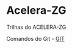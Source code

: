 # Acelera-ZG
Trilhas do ACELERA-ZG

Comandos do Git - [GIT](https://github.com/joaocanuto/Acelera-ZG/blob/main/K1-T1/Git%20-%20Comandos.md)

